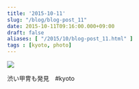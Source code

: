 ```yaml
---
title: '2015-10-11'
slug: "/blog/blog-post_11"
date: 2015-10-11T09:16:00.000+09:00
draft: false
aliases: [ "/2015/10/blog-post_11.html" ]
tags : [kyoto, photo]
---
```


  
![](http://68.media.tumblr.com/2d7432c89c3797309cb488058f3e931d/tumblr_nw1o76HQYL1rwrdpxo1_1280.jpg)  

  
  

渋い甲冑も発見　#kyoto
